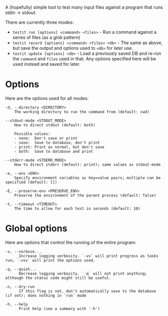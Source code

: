 A (hopefully) simple tool to test many input files against a program that runs stdin -> stdout. 

There are currently three modes:

* `testit run [options] <command> <files>` - Run a command against a series of files (as a glob pattern)
* `testit record [options] <command> <files> <db>` - The same as above, but save the output and options used to `<db>` for later use. 
* `testit update [options] <db>` - Load a previously saved DB and re-run the `command` and `files` used in that. Any options specified here will be used instead and saved for later. 

# Options

Here are the options used for all modes:

```
-d, --directory <DIRECTORY>
    The working directory to run the command from (default: cwd)

--stdout-mode <STDOUT_MODE>
    How to direct stdout (default: both)

    Possible values:
    - none:  Don't save or print
    - save:  Save to database, don't print
    - print: Print as normal, but don't save
    - both:  Save to database and print

--stderr-mode <STDERR_MODE>
    How to direct stderr (default: print); same values as stdout-mode

-e, --env <ENV>
    Specify environment variables as key=value pairs; multiple can be specified (default: [])

-E, --preserve-env <PRESERVE_ENV>
    Preserve the environment of the parent process (default: false)

-t, --timeout <TIMEOUT>
    The time to allow for each test in seconds (default: 10)
```

# Global options

Here are options that control the running of the entire program:

```
-v, --verbose...
      Increase logging verbosity. `-vv` will print progress as tasks run; `-vvv` will print the options used. 

-q, --quiet...
      Decrease logging verbosity. `-q` will not print anything; although the status code might still be useful. 

-n, --dry-run
      If this flag is set, don't automatically save to the database (if set); does nothing in `run` mode

-h, --help
      Print help (see a summary with '-h')
```